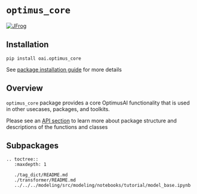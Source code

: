 # `optimus_core`
[![JFrog](https://img.shields.io/badge/JFrog-Artifact%20(QB/Mckinsey%20only)-darkgreen?style=for-the-badge)](https://mckinsey.jfrog.io/ui/packages/pypi:%2F%2Foai.optimus-core)

## Installation
```shell
pip install oai.optimus_core
```
See [package installation guide](../../../README.md) for more details

## Overview
`optimus_core` package provides a core OptimusAI functionality that is used in other usecases, packages, and toolkits. 

Please see an [API section](../../../../docs/build/apidoc/optimus_core/modules.rst) to learn more about package structure and descriptions of the functions and classes

## Subpackages
```{eval-rst}
.. toctree::
   :maxdepth: 1

   ./tag_dict/README.md
   ./transformer/README.md
   ../../../modeling/src/modeling/notebooks/tutorial/model_base.ipynb
 ```

